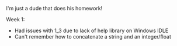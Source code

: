 I'm just a dude that does his homework!

Week 1:
- Had issues with 1_3 due to lack of help library on Windows IDLE
- Can't remember how to concatenate a string and an integer/float
